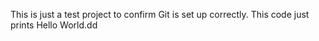 This is just a test project to confirm Git is set up correctly. 
This code just prints Hello World.dd 